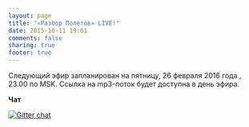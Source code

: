 ```yaml
---
layout: page
title: "«Разбор Полетов» LIVE!"
date: 2015-10-11 19:01
comments: false
sharing: true
footer: true
---
```


<!-- Чтобы слушать, нажмите Play -->
<!-- http://stardust.wavestreamer.com:8062/live/;stream/1 -->
<!--audio preload="none">
   <source src="http://188.166.65.114:8000/razbor" type="audio/mp3" />
   Your browser does not support the audio tag.
</audio-->

Следующий эфир запланирован на <span>пятницу, 26 февраля 2016 года </span>, 23.00 по MSK.
Ссылка на mp3-поток будет доступна в день эфира.

**Чат**

[![Gitter chat](https://badges.gitter.im/gitterHQ/gitter.png)](https://gitter.im/razbor-poletov/razbor-poletov.github.com)
